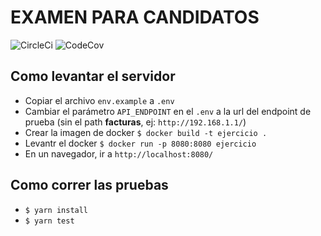 # EXAMEN PARA CANDIDATOS

![CircleCi](http://magmalada.io/CircleCi/github/ZeroDragon/ejercicio-resuelve.svg "CircleCi") ![CodeCov](http://magmalada.io/CodeCov/github/ZeroDragon/ejercicio-resuelve.svg "CodeCov")

## Como levantar el servidor

- Copiar el archivo `env.example` a `.env`
- Cambiar el parámetro `API_ENDPOINT` en el `.env` a la url del endpoint de prueba (sin el path **facturas**, ej: `http://192.168.1.1/`)
- Crear la imagen de docker `$ docker build -t ejercicio .`
- Levantr el docker `$ docker run -p 8080:8080 ejercicio`
- En un navegador, ir a `http://localhost:8080/`

## Como correr las pruebas

- `$ yarn install`
- `$ yarn test`